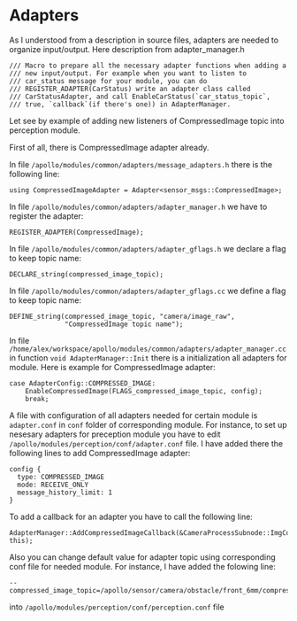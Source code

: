 # Adapters

As I understood from a description in source files, adapters are needed to organize input/output.
Here description from adapter_manager.h

```
/// Macro to prepare all the necessary adapter functions when adding a
/// new input/output. For example when you want to listen to
/// car_status message for your module, you can do
/// REGISTER_ADAPTER(CarStatus) write an adapter class called
/// CarStatusAdapter, and call EnableCarStatus(`car_status_topic`,
/// true, `callback`(if there's one)) in AdapterManager.

```

Let see by example of adding new listeners of CompressedImage topic into perception module.

First of all, there is CompressedImage adapter already.

In file `/apollo/modules/common/adapters/message_adapters.h` there is the following line:
```
using CompressedImageAdapter = Adapter<sensor_msgs::CompressedImage>;
```
In file `/apollo/modules/common/adapters/adapter_manager.h` we have to register the adapter:
```
REGISTER_ADAPTER(CompressedImage);
``` 
In file  `/apollo/modules/common/adapters/adapter_gflags.h` we declare a flag to keep topic name:
```
DECLARE_string(compressed_image_topic);
```
In file  `/apollo/modules/common/adapters/adapter_gflags.cc` we define a flag to keep topic name:
```
DEFINE_string(compressed_image_topic, "camera/image_raw",
              "CompressedImage topic name");
```

In file `/home/alex/workspace/apollo/modules/common/adapters/adapter_manager.cc` in function `void AdapterManager::Init` there is a initialization all adapters for module.
Here is example for CompressedImage adapter:
```
case AdapterConfig::COMPRESSED_IMAGE:
    EnableCompressedImage(FLAGS_compressed_image_topic, config);
    break;
```

A file with configuration of all adapters needed for certain module is `adapter.conf` in `conf` folder of corresponding module.
For instance, to set up nesesary adapters for preception module you have to edit `/apollo/modules/perception/conf/adapter.conf` file.
I have added there the following lines to add CompressedImage adapter:
```
config {
  type: COMPRESSED_IMAGE
  mode: RECEIVE_ONLY
  message_history_limit: 1
}
```

To add a callback for an adapter you have to call the following line:
```
AdapterManager::AddCompressedImageCallback(&CameraProcessSubnode::ImgCompressCallback, this); 
```

Also you can change default value for adapter topic using corresponding conf file for needed module.
For instance, I have added the folowing line:
```
--compressed_image_topic=/apollo/sensor/camera/obstacle/front_6mm/compressed 
```
into `/apollo/modules/perception/conf/perception.conf` file